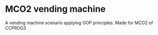 # MCO2 vending machine
 A vending machine scenario applying OOP principles. Made for MCO2 of CCPROG3
